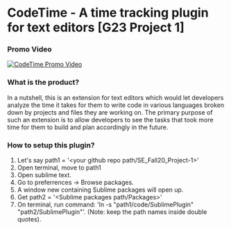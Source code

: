 # CodeTime - A time tracking plugin for text editors [G23 Project 1]

### Promo Video
[![CodeTime Promo Video](https://img.youtube.com/vi/CL5W7C9Jw_c/0.jpg)](https://www.youtube.com/watch?v=CL5W7C9Jw_c)

### What is the product?

In a nutshell, this is an extension for text editors which would let developers analyze the time it takes for them to write code in various languages broken down by projects and files they are working on. The primary purpose of such an extension is to allow developers to see the tasks that took more time for them to build and plan accordingly in the future.

### How to setup this plugin?

1. Let's say path1 = '<your github repo path/SE_Fall20_Project-1>'
2. Open terminal, move to path1
3. Open sublime text.
4. Go to preferrences -> Browse packages.
5. A window new containing Sublime packages will open up.
6. Get path2 = '<Sublime packages path/Packages>'
7. On terminal, run command: 'ln -s "path1/code/SublimePlugin" "path2/SublimePlugin"'. (Note: keep the path names inside double quotes).
